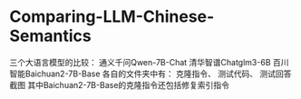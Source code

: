 # Comparing-LLM-Chinese-Semantics
三个大语言模型的比较：
通义千问Qwen-7B-Chat
清华智谱Chatglm3-6B
百川智能Baichuan2-7B-Base
各自的文件夹中有：
克隆指令、
测试代码、
测试回答截图
其中Baichuan2-7B-Base的克隆指令还包括修复索引指令